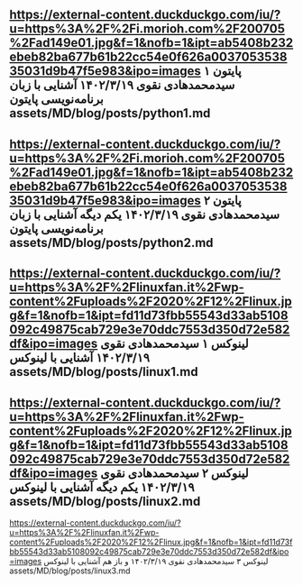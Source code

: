 https://external-content.duckduckgo.com/iu/?u=https%3A%2F%2Fi.morioh.com%2F200705%2Fad149e01.jpg&f=1&nofb=1&ipt=ab5408b232ebeb82ba677b61b22cc54e0f626a003705353835031d9b47f5e983&ipo=images
پایتون ۱
سیدمحمدهادی نقوی
۱۴۰۲/۳/۱۹
آشنایی با زبان برنامه‌نویسی پایتون
assets/MD/blog/posts/python1.md
---------------------
https://external-content.duckduckgo.com/iu/?u=https%3A%2F%2Fi.morioh.com%2F200705%2Fad149e01.jpg&f=1&nofb=1&ipt=ab5408b232ebeb82ba677b61b22cc54e0f626a003705353835031d9b47f5e983&ipo=images
پایتون ۲
سیدمحمدهادی نقوی
۱۴۰۲/۳/۱۹
یکم دیگه آشنایی با زبان برنامه‌نویسی پایتون
assets/MD/blog/posts/python2.md
---------------------
https://external-content.duckduckgo.com/iu/?u=https%3A%2F%2Flinuxfan.it%2Fwp-content%2Fuploads%2F2020%2F12%2Flinux.jpg&f=1&nofb=1&ipt=fd11d73fbb55543d33ab5108092c49875cab729e3e70ddc7553d350d72e582df&ipo=images
لینوکس ۱
سیدمحمدهادی نقوی
۱۴۰۲/۳/۱۹
آشنایی با لینوکس
assets/MD/blog/posts/linux1.md
---------------------
https://external-content.duckduckgo.com/iu/?u=https%3A%2F%2Flinuxfan.it%2Fwp-content%2Fuploads%2F2020%2F12%2Flinux.jpg&f=1&nofb=1&ipt=fd11d73fbb55543d33ab5108092c49875cab729e3e70ddc7553d350d72e582df&ipo=images
لینوکس ۲
سیدمحمدهادی نقوی
۱۴۰۲/۳/۱۹
یکم دیگه آشنایی با لینوکس
assets/MD/blog/posts/linux2.md
---------------------
https://external-content.duckduckgo.com/iu/?u=https%3A%2F%2Flinuxfan.it%2Fwp-content%2Fuploads%2F2020%2F12%2Flinux.jpg&f=1&nofb=1&ipt=fd11d73fbb55543d33ab5108092c49875cab729e3e70ddc7553d350d72e582df&ipo=images
لینوکس ۳
سیدمحمدهادی نقوی
۱۴۰۲/۳/۱۹
و باز هم آشنایی با لینوکس
assets/MD/blog/posts/linux3.md